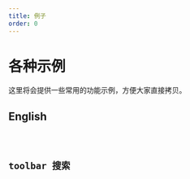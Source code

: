 ```yaml
---
title: 例子
order: 0
---
```


# 各种示例

这里将会提供一些常用的功能示例，方便大家直接拷贝。

## English

<code src="./example/english.tsx" />

## toolbar 搜索

<code src="./example/search.tsx" />
